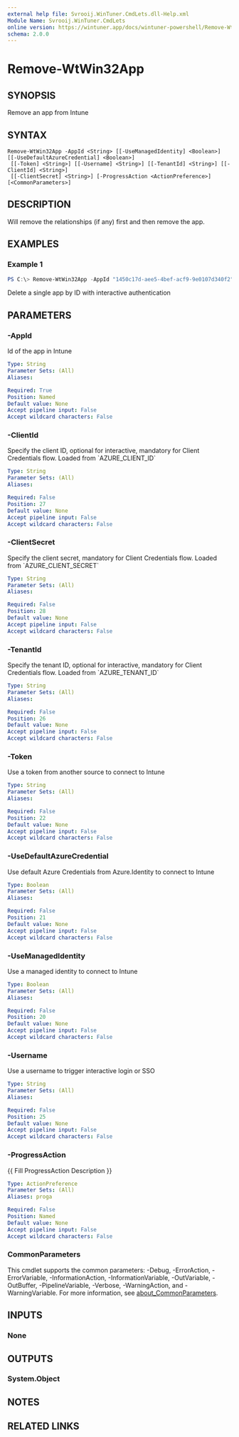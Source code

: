 ```yaml
---
external help file: Svrooij.WinTuner.CmdLets.dll-Help.xml
Module Name: Svrooij.WinTuner.CmdLets
online version: https://wintuner.app/docs/wintuner-powershell/Remove-WtWin32App
schema: 2.0.0
---
```


# Remove-WtWin32App

## SYNOPSIS
Remove an app from Intune

## SYNTAX

```
Remove-WtWin32App -AppId <String> [[-UseManagedIdentity] <Boolean>] [[-UseDefaultAzureCredential] <Boolean>]
 [[-Token] <String>] [[-Username] <String>] [[-TenantId] <String>] [[-ClientId] <String>]
 [[-ClientSecret] <String>] [-ProgressAction <ActionPreference>] [<CommonParameters>]
```

## DESCRIPTION
Will remove the relationships (if any) first and then remove the app.

## EXAMPLES

### Example 1
```powershell
PS C:\> Remove-WtWin32App -AppId "1450c17d-aee5-4bef-acf9-9e0107d340f2" -Username admin@myofficetenant.onmicrosoft.com
```

Delete a single app by ID with interactive authentication

## PARAMETERS

### -AppId
Id of the app in Intune

```yaml
Type: String
Parameter Sets: (All)
Aliases:

Required: True
Position: Named
Default value: None
Accept pipeline input: False
Accept wildcard characters: False
```

### -ClientId
Specify the client ID, optional for interactive, mandatory for Client Credentials flow.
Loaded from \`AZURE_CLIENT_ID\`

```yaml
Type: String
Parameter Sets: (All)
Aliases:

Required: False
Position: 27
Default value: None
Accept pipeline input: False
Accept wildcard characters: False
```

### -ClientSecret
Specify the client secret, mandatory for Client Credentials flow.
Loaded from \`AZURE_CLIENT_SECRET\`

```yaml
Type: String
Parameter Sets: (All)
Aliases:

Required: False
Position: 28
Default value: None
Accept pipeline input: False
Accept wildcard characters: False
```

### -TenantId
Specify the tenant ID, optional for interactive, mandatory for Client Credentials flow.
Loaded from \`AZURE_TENANT_ID\`

```yaml
Type: String
Parameter Sets: (All)
Aliases:

Required: False
Position: 26
Default value: None
Accept pipeline input: False
Accept wildcard characters: False
```

### -Token
Use a token from another source to connect to Intune

```yaml
Type: String
Parameter Sets: (All)
Aliases:

Required: False
Position: 22
Default value: None
Accept pipeline input: False
Accept wildcard characters: False
```

### -UseDefaultAzureCredential
Use default Azure Credentials from Azure.Identity to connect to Intune

```yaml
Type: Boolean
Parameter Sets: (All)
Aliases:

Required: False
Position: 21
Default value: None
Accept pipeline input: False
Accept wildcard characters: False
```

### -UseManagedIdentity
Use a managed identity to connect to Intune

```yaml
Type: Boolean
Parameter Sets: (All)
Aliases:

Required: False
Position: 20
Default value: None
Accept pipeline input: False
Accept wildcard characters: False
```

### -Username
Use a username to trigger interactive login or SSO

```yaml
Type: String
Parameter Sets: (All)
Aliases:

Required: False
Position: 25
Default value: None
Accept pipeline input: False
Accept wildcard characters: False
```

### -ProgressAction
{{ Fill ProgressAction Description }}

```yaml
Type: ActionPreference
Parameter Sets: (All)
Aliases: proga

Required: False
Position: Named
Default value: None
Accept pipeline input: False
Accept wildcard characters: False
```

### CommonParameters
This cmdlet supports the common parameters: -Debug, -ErrorAction, -ErrorVariable, -InformationAction, -InformationVariable, -OutVariable, -OutBuffer, -PipelineVariable, -Verbose, -WarningAction, and -WarningVariable. For more information, see [about_CommonParameters](http://go.microsoft.com/fwlink/?LinkID=113216).

## INPUTS

### None

## OUTPUTS

### System.Object
## NOTES

## RELATED LINKS
